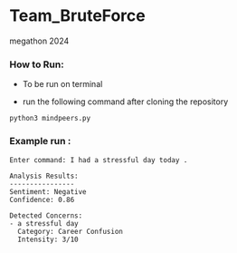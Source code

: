 # Team_BruteForce
megathon 2024
### How to Run:
- To be run on terminal
* run the following command after cloning the repository
```
python3 mindpeers.py 
```
### Example run :
```
Enter command: I had a stressful day today .

Analysis Results:
----------------
Sentiment: Negative
Confidence: 0.86

Detected Concerns:
- a stressful day
  Category: Career Confusion
  Intensity: 3/10

```